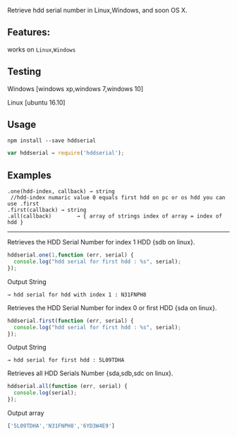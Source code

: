 Retrieve hdd serial number in Linux,Windows, and soon OS X.

**Features:**
-----
works on `Linux`,`Windows`

Testing
-----
Windows [windows xp,windows 7,windows 10]

Linux [ubuntu 16.10]

Usage
-----

```
npm install --save hddserial
```

```JavaScript
var hddserial = require('hddserial');
```
Examples
--------------
     
    .one(hdd-index, callback) → string 
     //hdd-index numaric value 0 equals first hdd on pc or os hdd you can use .first
    .first(callback) → string  
    .all(callback)        → { array of strings index of array = index of hdd }

---
Retrieves the HDD Serial Number for index 1 HDD {sdb on linux}.

```JavaScript
hddserial.one(1,function (err, serial) {
  console.log("hdd serial for first hdd : %s", serial);  
});
```
Output String
```
→ hdd serial for hdd with index 1 : N31FNPH8
```
Retrieves the HDD Serial Number  for index 0 or first HDD {sda on linux}.
```JavaScript
hddserial.first(function (err, serial) {
  console.log("hdd serial for first hdd : %s", serial);  
});
```
Output String
```
→ hdd serial for first hdd : 5L09TDHA
```
Retrieves all HDD Serials Number {sda,sdb,sdc on linux}.

```JavaScript
hddserial.all(function (err, serial) {
  console.log(serial);  
});
```
Output array
```JavaScript
['5L09TDHA','N31FNPH8','6YD3W4E9']
```
